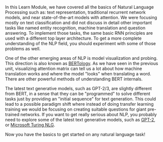 In this Learn Module, we have covered all the basics of Natural Language Processing such as: text representation, traditional recurrent network models, and near state-of-the-art models with attention. We were focusing mostly on text classification and did not discuss in detail other important tasks like named entity recognition, machine translation and question answering. To implement those tasks, the same basic RNN principles are used with a different top layer architecture. To get a more complete understanding of the NLP field, you should experiment with some of those problems as well.

One of the other emerging areas of NLP is model visualization and probing. This direction is also known as [BERTology](https://arxiv.org/abs/2002.12327). As we have seen in the previous unit, visualizing attention matrix can tell us a lot about how machine translation works and where the model "looks" when translating a word. There are other powerful methods of understanding BERT internals.

The latest text generative models, such as GPT-2/3, are slightly different from BERT, in a sense that they can be "programmed" to solve different tasks just by providing an "initial sequence" for text generation. This could lead to a possible paradigm shift where instead of doing transfer learning training we would be focusing on creating suitable questions for giant pre-trained networks. If you want to get really serious about NLP, you probably need to explore some of the latest text generative models, such as [GPT-2](https://github.com/openai/gpt-2), or [Microsoft Turing NLG](https://www.microsoft.com/en-us/research/blog/turing-nlg-a-17-billion-parameter-language-model-by-microsoft/).

Now you have the basics to get started on any natural language task!